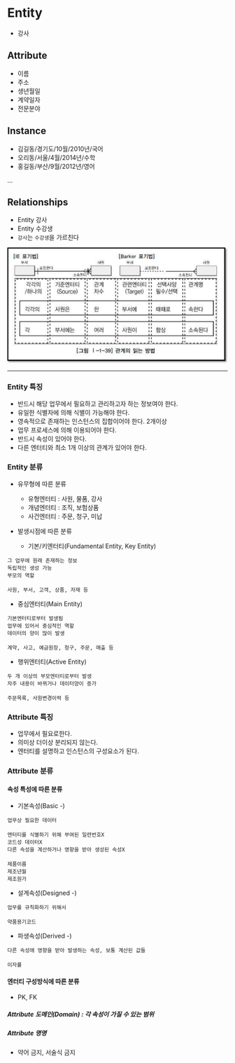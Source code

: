 # Entity
 - 강사

## Attribute
 - 이름
 - 주소
 - 생년월일
 - 계약일자
 - 전문분야

## Instance
 - 김길동/경기도/10월/2010년/국어
 - 오리동/서울/4월/2014년/수학
 - 홍길동/부산/9월/2012년/영어

...


## Relationships
 - Entity 강사
 - Entity 수강생
 - `강사`는 `수강생`을 가르친다

![1-5](./../mdsrc/Phase2/1-5.png)

<hr>

### Entity 특징
 - 반드시 해당 업무에서 필요하고 관리하고자 하는 정보여야 한다.
 - 유일한 식별자에 의해 식별이 가능해야 한다.
 - 영속적으로 존재하는 인스턴스의 집합이어야 한다. 2개이상
 - 업무 프로세스에 의해 이용되어야 한다.
 - 반드시 속성이 있어야 한다.
 - 다른 엔터티와 최소 1개 이상의 관계가 있어야 한다.

### Entity 분류
 - 유무형에 따른 분류
   - 유형엔터티 : 사원, 물품, 강사
   - 개념엔터티 : 조직, 보험상품
   - 사건엔터티 : 주문, 청구, 미납

 - 발생시점에 따른 분류
   - 기본/키엔터티(Fundamental Entity, Key Entity)
```
그 업무에 원래 존재하는 정보
독립적인 생성 가능
부모의 역할

사원, 부서, 고객, 상품, 자재 등
```
   - 중심엔터티(Main Entity)
```
기본엔터티로부터 발생됨
업무에 있어서 중심적인 역할
데이터의 양이 많이 발생

계약, 사고, 예금원장, 청구, 주문, 매출 등
```
   - 행위엔터티(Active Entity)
```
두 개 이상의 부모엔터티로부터 발생
자주 내용이 바뀌거나 데이터양이 증가

주문목록, 사원변경이력 등
```

### Attribute 특징
 - 업무에서 필요로한다.
 - 의미상 더이상 분리되지 않는다.
 - 엔터티를 설명하고 인스턴스의 구성요소가 된다.

### Attribute 분류
#### 속성 특성에 따른 분류
 - 기본속성(Basic -)
```
업무상 필요한 데이터

엔터티를 식별하기 위해 부여된 일련번호X
코드성 데이터X
다른 속성을 계산하거나 영향을 받아 생성된 속성X

제품이름
제조년월
제조원가
```
 - 설계속성(Designed -)
```
업무를 규칙화하기 위해서

약품용기코드
```
 - 파생속성(Derived -)
```
다른 속성에 영향을 받아 발생하는 속성, 보통 계산된 값들

이자률
```
#### 엔터티 구성방식에 따른 분류
 - PK, FK

##### Attribute 도메인(Domain) : 각 속성이 가질 수 있는 범위

##### Attribute 명명
 - 약어 금지, 서술식 금지